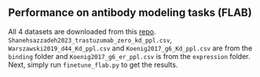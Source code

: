 ## Performance on antibody modeling tasks (FLAB)

All 4 datasets are downloaded from this [repo](https://github.com/Graylab/FLAb/tree/main/data). `Shanehsazzadeh2023_trastuzumab_zero_kd_ppl.csv`, `Warszawski2019_d44_Kd_ppl.csv` and `Koenig2017_g6_Kd_ppl.csv` are from the `binding` folder and `Koenig2017_g6_er_ppl.csv` is from the `expression` folder. Next, simply run `finetune_flab.py` to get the results. 